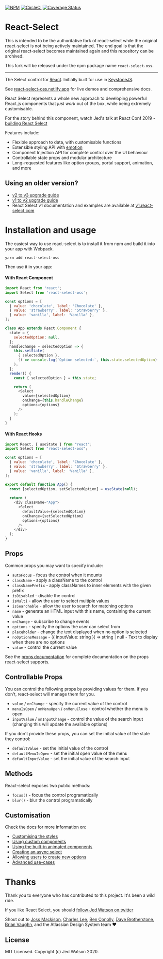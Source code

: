 [![NPM](https://img.shields.io/npm/v/react-select-oss.svg)](https://www.npmjs.com/package/react-select-oss)
[![CircleCI](https://circleci.com/gh/react-select-oss/react-select/tree/master.svg?style=shield)](https://circleci.com/gh/react-select-oss/react-select/tree/master)
[![Coverage Status](https://coveralls.io/repos/react-select-oss/react-select/badge.svg?branch=master&service=github)](https://coveralls.io/github/react-select-oss/react-select?branch=master)

# React-Select

This is intended to be the authoritative fork of react-select while the original react-select is not being actively maintained. The end goal is that the original react-select becomes maintained again and this repository can be archived.

This fork will be released under the npm package name `react-select-oss`.

---

The Select control for [React](https://reactjs.com). Initially built for use in [KeystoneJS](http://www.keystonejs.com).

See [react-select-oss.netlify.app](https://react-select-oss.netlify.app) for live demos and comprehensive docs.

React Select represents a whole new approach to developing powerful React.js components that _just work_ out of the box, while being extremely customisable.

For the story behind this component, watch Jed's talk at React Conf 2019 - [building React Select](https://youtu.be/yS0jUnmBujE)

Features include:

- Flexible approach to data, with customisable functions
- Extensible styling API with [emotion](https://emotion.sh)
- Component Injection API for complete control over the UI behaviour
- Controllable state props and modular architecture
- Long-requested features like option groups, portal support, animation, and more

## Using an older version?

- [v2 to v3 upgrade guide](https://github.com/JedWatson/react-select/issues/3585)
- [v1 to v2 upgrade guide](https://react-select-oss.netlify.app/upgrade-guide)
- React Select v1 documentation and examples are available at [v1.react-select.com](https://v1.react-select.com)

# Installation and usage

The easiest way to use react-select is to install it from npm and build it into your app with Webpack.

```
yarn add react-select-oss
```

Then use it in your app:
#### With React Component
```js
import React from 'react';
import Select from 'react-select-oss';

const options = [
  { value: 'chocolate', label: 'Chocolate' },
  { value: 'strawberry', label: 'Strawberry' },
  { value: 'vanilla', label: 'Vanilla' },
];

class App extends React.Component {
  state = {
    selectedOption: null,
  };
  handleChange = selectedOption => {
    this.setState(
      { selectedOption },
      () => console.log(`Option selected:`, this.state.selectedOption)
    );
  };
  render() {
    const { selectedOption } = this.state;

    return (
      <Select
        value={selectedOption}
        onChange={this.handleChange}
        options={options}
      />
    );
  }
}
```

#### With React Hooks
```js
import React, { useState } from "react";
import Select from "react-select-oss";

const options = [
  { value: 'chocolate', label: 'Chocolate' },
  { value: 'strawberry', label: 'Strawberry' },
  { value: 'vanilla', label: 'Vanilla' },
];

export default function App() {
  const [selectedOption, setSelectedOption] = useState(null);
  
  return (
    <div className="App">
      <Select
        defaultValue={selectedOption}
        onChange={setSelectedOption}
        options={options}
      />
    </div>
  );
}
```

## Props

Common props you may want to specify include:

- `autoFocus` - focus the control when it mounts
- `className` - apply a className to the control
- `classNamePrefix` - apply classNames to inner elements with the given prefix
- `isDisabled` - disable the control
- `isMulti` - allow the user to select multiple values
- `isSearchable` - allow the user to search for matching options
- `name` - generate an HTML input with this name, containing the current value
- `onChange` - subscribe to change events
- `options` - specify the options the user can select from
- `placeholder` - change the text displayed when no option is selected
- `noOptionsMessage` - ({ inputValue: string }) => string | null - Text to display when there are no options
- `value` - control the current value

See the [props documentation](https://react-select-oss.netlify.app/props) for complete documentation on the props react-select supports.

## Controllable Props

You can control the following props by providing values for them. If you don't, react-select will manage them for you.

- `value` / `onChange` - specify the current value of the control
- `menuIsOpen` / `onMenuOpen` / `onMenuClose` - control whether the menu is open
- `inputValue` / `onInputChange` - control the value of the search input (changing this will update the available options)

If you don't provide these props, you can set the initial value of the state they control:

- `defaultValue` - set the initial value of the control
- `defaultMenuIsOpen` - set the initial open value of the menu
- `defaultInputValue` - set the initial value of the search input

## Methods

React-select exposes two public methods:

- `focus()` - focus the control programatically
- `blur()` - blur the control programatically

## Customisation

Check the docs for more information on:

- [Customising the styles](https://react-select-oss.netlify.app/styles)
- [Using custom components](https://react-select-oss.netlify.app/components)
- [Using the built-in animated components](https://react-select-oss.netlify.app/home#animated-components)
- [Creating an async select](https://react-select-oss.netlify.app/async)
- [Allowing users to create new options](https://react-select-oss.netlify.app/creatable)
- [Advanced use-cases](https://react-select-oss.netlify.app/advanced)

# Thanks

Thank you to everyone who has contributed to this project. It's been a wild ride.

If you like React Select, you should [follow Jed Watson on twitter](https://twitter.com/jedwatson)

Shout out to [Joss Mackison](https://github.com/jossmac), [Charles Lee](https://github.com/gwyneplaine), [Ben Conolly](https://github.com/Noviny), [Dave Brotherstone](https://github.com/bruderstein), [Brian Vaughn](https://github.com/bvaughn), and the Atlassian Design System team ❤️

## License

MIT Licensed. Copyright (c) Jed Watson 2020.

